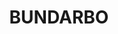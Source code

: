 ---
lastmod: '2025-04-06T06:05:20+00:00'
latitude: -34.78436
layout: suburb
longitude: 148.326675
postcode: '2726'
state: NSW
title: BUNDARBO
url: /nsw/bundarbo/
---